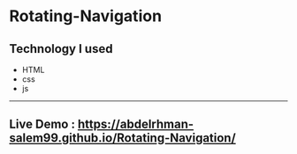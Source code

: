 # Rotating-Navigation

Technology I used
---
- HTML 
- css 
- js


--- 

## Live Demo : <https://abdelrhman-salem99.github.io/Rotating-Navigation/>
